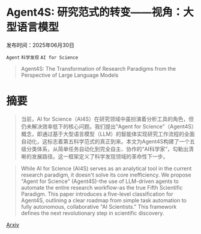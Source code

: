 # Agent4S: 研究范式的转变——视角：大型语言模型

发布时间：2025年06月30日

`Agent` `科学发现` `AI for Science`

> Agent4S: The Transformation of Research Paradigms from the Perspective of Large Language Models

# 摘要

> 当前，AI for Science（AI4S）在研究领域中虽扮演着分析工具的角色，但仍未解决效率低下的核心问题。我们提出“Agent for Science”（Agent4S）概念，即通过基于大型语言模型（LLM）的智能体实现研究工作流程的全面自动化，这标志着第五科学范式的真正到来。本文为Agent4S构建了一个五级分类体系，从简单任务自动化到完全自主、协作的“AI科学家”，勾勒出清晰的发展路径。这一框架定义了科学发现领域的革命性下一步。

> While AI for Science (AI4S) serves as an analytical tool in the current research paradigm, it doesn't solve its core inefficiency. We propose "Agent for Science" (Agent4S)-the use of LLM-driven agents to automate the entire research workflow-as the true Fifth Scientific Paradigm. This paper introduces a five-level classification for Agent4S, outlining a clear roadmap from simple task automation to fully autonomous, collaborative "AI Scientists." This framework defines the next revolutionary step in scientific discovery.

[Arxiv](https://arxiv.org/abs/2506.23692)